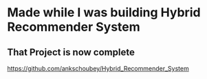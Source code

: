 # Made while I was building Hybrid Recommender System

## That Project is now complete 

https://github.com/ankschoubey/Hybrid_Recommender_System
